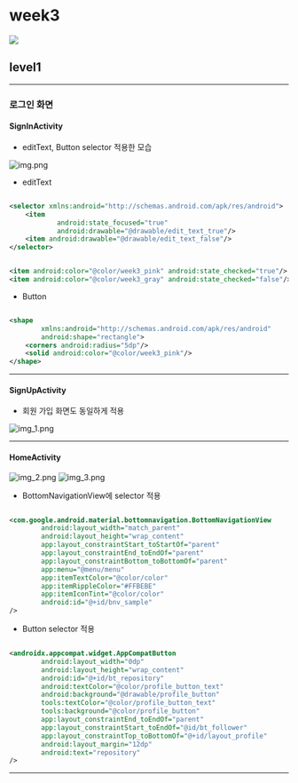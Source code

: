 # week3

![](../../../../../../Downloads/ezgif.com-gif-maker.gif)

## level1

---

### 로그인 화면

#### SignInActivity

- editText, Button selector 적용한 모습

![img.png](img.png)

- editText

~~~xml

<selector xmlns:android="http://schemas.android.com/apk/res/android">
    <item
            android:state_focused="true"
            android:drawable="@drawable/edit_text_true"/>
    <item android:drawable="@drawable/edit_text_false"/>
</selector>
~~~

~~~xml

<item android:color="@color/week3_pink" android:state_checked="true"/>
<item android:color="@color/week3_gray" android:state_checked="false"/>
~~~

- Button

~~~xml

<shape
        xmlns:android="http://schemas.android.com/apk/res/android"
        android:shape="rectangle">
    <corners android:radius="5dp"/>
    <solid android:color="@color/week3_pink"/>
</shape>
~~~

---

#### SignUpActivity

- 회원 가입 화면도 동일하게 적용

![img_1.png](img_1.png)

---

#### HomeActivity

![img_2.png](img_2.png)
![img_3.png](img_3.png)
- BottomNavigationView에 selector 적용

~~~xml

<com.google.android.material.bottomnavigation.BottomNavigationView
        android:layout_width="match_parent"
        android:layout_height="wrap_content"
        app:layout_constraintStart_toStartOf="parent"
        app:layout_constraintEnd_toEndOf="parent"
        app:layout_constraintBottom_toBottomOf="parent"
        app:menu="@menu/menu"
        app:itemTextColor="@color/color"
        app:itemRippleColor="#FFBEBE"
        app:itemIconTint="@color/color"
        android:id="@+id/bnv_sample"
/>
~~~

- Button selector 적용
~~~xml

<androidx.appcompat.widget.AppCompatButton
        android:layout_width="0dp"
        android:layout_height="wrap_content"
        android:id="@+id/bt_repository"
        android:textColor="@color/profile_button_text"
        android:background="@drawable/profile_button"
        tools:textColor="@color/profile_button_text"
        tools:background="@color/profile_button"
        app:layout_constraintEnd_toEndOf="parent"
        app:layout_constraintStart_toEndOf="@id/bt_follower"
        app:layout_constraintTop_toBottomOf="@+id/layout_profile"
        android:layout_margin="12dp"
        android:text="repository"
/>
~~~

---
